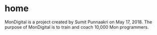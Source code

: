 # home
MonDigital is a project created by Sumit Punnaakri on May 17, 2018. The purpose of MonDigital is to train and coach 10,000 Mon programmers.
